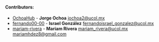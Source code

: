 #### Contributors:
- [OchoaHub](https://github.com/OchoaHub) - **Jorge Ochoa** <jochoa2@ucol.mx>
- [fernando00-00](https://github.com/fernando00-00) - **Israel González** <fernandoisrael_gonzalez@ucol.mx>
- [mariam-rivera](https://github.com/mariam-rivera) - **Mariam Rivera** <mariam_rivera@ucol.mx> <mariamhdez8@gmail.com>
